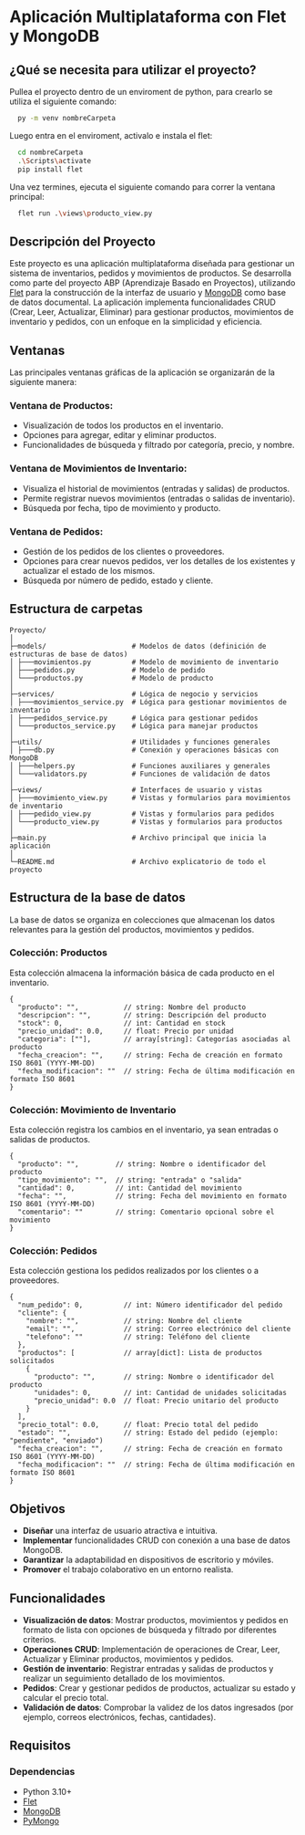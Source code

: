 # Aplicación Multiplataforma con Flet y MongoDB

## ¿Qué se necesita para utilizar el proyecto?
Pullea el proyecto dentro de un enviroment de python, para crearlo se utiliza el siguiente comando:

```bash
  py -m venv nombreCarpeta
```
Luego entra en el enviroment, activalo e instala el flet:
```bash
  cd nombreCarpeta
  .\Scripts\activate
  pip install flet
```
Una vez termines, ejecuta el siguiente comando para correr la ventana principal:
```bash
  flet run .\views\producto_view.py
```

## Descripción del Proyecto
Este proyecto es una aplicación multiplataforma diseñada para gestionar un sistema de inventarios, pedidos y movimientos de productos. Se desarrolla como parte del proyecto ABP (Aprendizaje Basado en Proyectos), utilizando [Flet](https://flet.dev) para la construcción de la interfaz de usuario y [MongoDB](https://www.mongodb.com/docs) como base de datos documental. La aplicación implementa funcionalidades CRUD (Crear, Leer, Actualizar, Eliminar) para gestionar productos, movimientos de inventario y pedidos, con un enfoque en la simplicidad y eficiencia.

## **Ventanas**
Las principales ventanas gráficas de la aplicación se organizarán de la siguiente manera:

### **Ventana de Productos**:
   - Visualización de todos los productos en el inventario.
   - Opciones para agregar, editar y eliminar productos.
   - Funcionalidades de búsqueda y filtrado por categoría, precio, y nombre.
   
### **Ventana de Movimientos de Inventario**:
   - Visualiza el historial de movimientos (entradas y salidas) de productos.
   - Permite registrar nuevos movimientos (entradas o salidas de inventario).
   - Búsqueda por fecha, tipo de movimiento y producto.
   
### **Ventana de Pedidos**:
   - Gestión de los pedidos de los clientes o proveedores.
   - Opciones para crear nuevos pedidos, ver los detalles de los existentes y actualizar el estado de los mismos.
   - Búsqueda por número de pedido, estado y cliente.

## Estructura de carpetas
```plaintext
Proyecto/
│
├─models/                     # Modelos de datos (definición de estructuras de base de datos)
│ ├───movimientos.py          # Modelo de movimiento de inventario
│ ├───pedidos.py              # Modelo de pedido
│ └───productos.py            # Modelo de producto
│
├─services/                   # Lógica de negocio y servicios
│ ├───movimientos_service.py  # Lógica para gestionar movimientos de inventario
│ ├───pedidos_service.py      # Lógica para gestionar pedidos
│ └───productos_service.py    # Lógica para manejar productos
│
├─utils/                      # Utilidades y funciones generales
│ ├───db.py                   # Conexión y operaciones básicas con MongoDB
│ ├───helpers.py              # Funciones auxiliares y generales
│ └───validators.py           # Funciones de validación de datos
│
├─views/                      # Interfaces de usuario y vistas
│ ├───movimiento_view.py      # Vistas y formularios para movimientos de inventario
│ ├───pedido_view.py          # Vistas y formularios para pedidos
│ └───producto_view.py        # Vistas y formularios para productos
│
├─main.py                     # Archivo principal que inicia la aplicación
│
└─README.md                   # Archivo explicatorio de todo el proyecto
```

## Estructura de la base de datos
La base de datos se organiza en colecciones que almacenan los datos relevantes para la gestión del productos, movimientos y pedidos.

### Colección: Productos
Esta colección almacena la información básica de cada producto en el inventario.
```plaintext
{
  "producto": "",           // string: Nombre del producto
  "descripcion": "",        // string: Descripción del producto
  "stock": 0,               // int: Cantidad en stock
  "precio_unidad": 0.0,     // float: Precio por unidad
  "categoria": [""],        // array[string]: Categorías asociadas al producto
  "fecha_creacion": "",     // string: Fecha de creación en formato ISO 8601 (YYYY-MM-DD)
  "fecha_modificacion": ""  // string: Fecha de última modificación en formato ISO 8601
}
```

### Colección: Movimiento de Inventario
Esta colección registra los cambios en el inventario, ya sean entradas o salidas de productos.
```plaintext
{
  "producto": "",         // string: Nombre o identificador del producto
  "tipo_movimiento": "",  // string: "entrada" o "salida"
  "cantidad": 0,          // int: Cantidad del movimiento
  "fecha": "",            // string: Fecha del movimiento en formato ISO 8601 (YYYY-MM-DD)
  "comentario": ""        // string: Comentario opcional sobre el movimiento
}
```

### Colección: Pedidos
Esta colección gestiona los pedidos realizados por los clientes o a proveedores.
```plaintext
{
  "num_pedido": 0,          // int: Número identificador del pedido
  "cliente": {
    "nombre": "",           // string: Nombre del cliente
    "email": "",            // string: Correo electrónico del cliente
    "telefono": ""          // string: Teléfono del cliente
  },
  "productos": [            // array[dict]: Lista de productos solicitados
    {
      "producto": "",       // string: Nombre o identificador del producto
      "unidades": 0,        // int: Cantidad de unidades solicitadas
      "precio_unidad": 0.0  // float: Precio unitario del producto
    }
  ],
  "precio_total": 0.0,      // float: Precio total del pedido
  "estado": "",             // string: Estado del pedido (ejemplo: "pendiente", "enviado")
  "fecha_creacion": "",     // string: Fecha de creación en formato ISO 8601 (YYYY-MM-DD)
  "fecha_modificacion": ""  // string: Fecha de última modificación en formato ISO 8601
}
```
## **Objetivos**
- **Diseñar** una interfaz de usuario atractiva e intuitiva.
- **Implementar** funcionalidades CRUD con conexión a una base de datos MongoDB.
- **Garantizar** la adaptabilidad en dispositivos de escritorio y móviles.
- **Promover** el trabajo colaborativo en un entorno realista.

## **Funcionalidades**
- **Visualización de datos**: Mostrar productos, movimientos y pedidos en formato de lista con opciones de búsqueda y filtrado por diferentes criterios.
- **Operaciones CRUD**: Implementación de operaciones de Crear, Leer, Actualizar y Eliminar productos, movimientos y pedidos.
- **Gestión de inventario**: Registrar entradas y salidas de productos y realizar un seguimiento detallado de los movimientos.
- **Pedidos**: Crear y gestionar pedidos de productos, actualizar su estado y calcular el precio total.
- **Validación de datos**: Comprobar la validez de los datos ingresados (por ejemplo, correos electrónicos, fechas, cantidades).

## **Requisitos**
### Dependencias
- Python 3.10+
- [Flet](https://flet.dev)
- [MongoDB](https://www.mongodb.com/docs)
- [PyMongo](https://pymongo.readthedocs.io/en/stable/)
